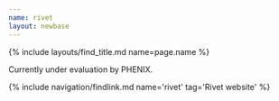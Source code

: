 ```yaml
---
name: rivet
layout: newbase
---
```

{% include layouts/find_title.md name=page.name %}

Currently under evaluation by PHENIX.

{% include navigation/findlink.md name='rivet' tag='Rivet website' %}
